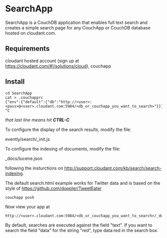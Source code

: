 # SearchApp

SearchApp is a CouchDB application that enables full text search and creates a simple search page for any CouchApp or CouchDB database hosted on cloudant.com.

## Requirements

cloudant hosted account (sign up at <https://cloudant.com/#!/solutions/cloud>), couchapp

## Install

<pre><code>cd SearchApp
cat > .couchapprc
{"env":{"default":{"db":"http://&lt;user&gt;:&lt;pass&gt;@&lt;user&gt;.cloudant.com:5984/&lt;db_or_couchapp_you_want_to_search&gt;"}}}
^C</code></pre>

*that last line means hit **CTRL-C***

To configure the display of the search results, modify the file:

evently/search/_init.js

To configure the indexing of documents, modify the file:

_docs/lucene.json

following the insturctions on <http://support.cloudant.com/kb/search/search-indexing>.

The default search.html example works for Twitter data and is based on the style of <https://github.com/doppler/TweetEater>

<pre><code>couchapp push</code></pre>

Now view your app at

<pre><code>http://&lt;user&gt;.cloudant.com:5984/&lt;db_or_couchapp_you_want_to_search&gt;/_design/searchapp/index.html</code></pre>

By default, searches are executed against the field "text".  If you want to search the field "data" for the string "red", type data:red in the search box. 

